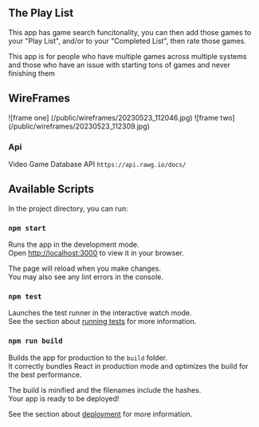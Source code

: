 ## The Play List
This app has game search funcitonality, you can then add those games to your "Play List", and/or to your "Completed List", then rate those games.

This app is for people who have multiple games across multiple systems and those who have an issue with starting tons of games and never finishing them
## WireFrames
![frame one] (/public/wireframes/20230523_112046.jpg)
![frame two] (/public/wireframes/20230523_112309.jpg)
### Api
Video Game Database API
`https://api.rawg.io/docs/`
## Available Scripts

In the project directory, you can run:

### `npm start`

Runs the app in the development mode.\
Open [http://localhost:3000](http://localhost:3000) to view it in your browser.

The page will reload when you make changes.\
You may also see any lint errors in the console.

### `npm test`

Launches the test runner in the interactive watch mode.\
See the section about [running tests](https://facebook.github.io/create-react-app/docs/running-tests) for more information.

### `npm run build`

Builds the app for production to the `build` folder.\
It correctly bundles React in production mode and optimizes the build for the best performance.

The build is minified and the filenames include the hashes.\
Your app is ready to be deployed!

See the section about [deployment](https://facebook.github.io/create-react-app/docs/deployment) for more information.


